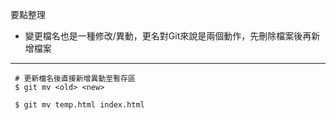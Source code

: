 要點整理
- 變更檔名也是一種修改/異動，更名對Git來說是兩個動作，先刪除檔案後再新增檔案

---

```
 # 更新檔名後直接新增異動至暫存區
 $ git mv <old> <new>
 
 $ git mv temp.html index.html
```